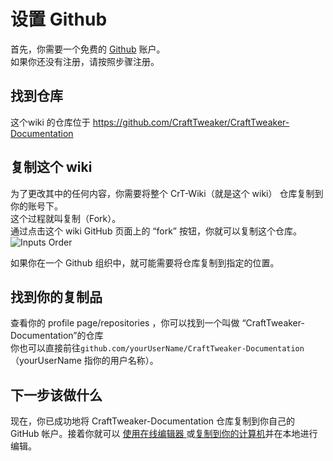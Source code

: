 # 设置 Github

首先，你需要一个免费的 [Github](https://github.com) 账户。  
如果你还没有注册，请按照步骤注册。

## 找到仓库

这个wiki 的仓库位于 <https://github.com/CraftTweaker/CraftTweaker-Documentation>

## 复制这个 wiki

为了更改其中的任何内容，你需要将整个 CrT-Wiki（就是这个 wiki） 仓库复制到你的账号下。  
这个过程就叫复制（Fork）。  
通过点击这个 wiki GitHub 页面上的 “fork” 按钮，你就可以复制这个仓库。 ![Inputs Order](/Contribute/assets/SetupGitHub_ForkButton.png)

如果你在一个 Github 组织中，就可能需要将仓库复制到指定的位置。

## 找到你的复制品

查看你的 profile page/repositories ，你可以找到一个叫做 “CraftTweaker-Documentation”的仓库  
你也可以直接前往`github.com/yourUserName/CraftTweaker-Documentation`（yourUserName 指你的用户名称）。

## 下一步该做什么

现在，你已成功地将 CraftTweaker-Documentation 仓库复制到你自己的 GitHub 帐户。接着你就可以 [使用在线编辑器 ](/Contribute/OnlineEditor_Edit/) 或[复制到你的计算机](/Contribute/LocalClone/Clone/)并在本地进行编辑。